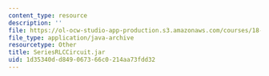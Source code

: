 ```yaml
---
content_type: resource
description: ''
file: https://ol-ocw-studio-app-production.s3.amazonaws.com/courses/18-03sc-differential-equations-fall-2011/1d35340dd849067366c0214aa73fdd32_SeriesRLCCircuit.jar
file_type: application/java-archive
resourcetype: Other
title: SeriesRLCCircuit.jar
uid: 1d35340d-d849-0673-66c0-214aa73fdd32
---
```

